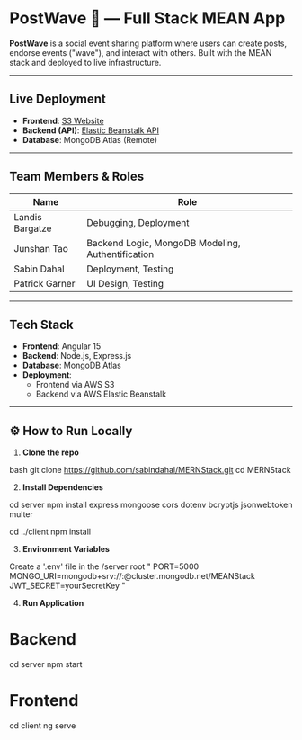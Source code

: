 # PostWave 🌊 — Full Stack MEAN App

**PostWave** is a social event sharing platform where users can create posts, endorse events ("wave"), and interact with others. Built with the MEAN stack and deployed to live infrastructure.

---

## Live Deployment

- **Frontend**: [S3 Website](https://your-frontend-url.amazonaws.com)
- **Backend (API)**: [Elastic Beanstalk API](https://your-backend-url.elasticbeanstalk.com)
- **Database**: MongoDB Atlas (Remote)

---

## Team Members & Roles

| Name              | Role                                              |
|-------------------|---------------------------------------------------|
| Landis Bargatze   | Debugging, Deployment                             |
| Junshan Tao       | Backend Logic, MongoDB Modeling, Authentification |
| Sabin Dahal       | Deployment, Testing                               |
| Patrick Garner    | UI Design, Testing                                |

---

## Tech Stack

- **Frontend**: Angular 15
- **Backend**: Node.js, Express.js
- **Database**: MongoDB Atlas
- **Deployment**:
  - Frontend via AWS S3
  - Backend via AWS Elastic Beanstalk

---

## ⚙️ How to Run Locally

1. **Clone the repo**

bash
git clone https://github.com/sabindahal/MERNStack.git
cd MERNStack

2. **Install Dependencies**

cd server
npm install express mongoose cors dotenv bcryptjs jsonwebtoken multer


cd ../client
npm install

3. **Environment Variables**

Create a '.env' file in the /server root
"
PORT=5000
MONGO_URI=mongodb+srv://<username>:<password>@cluster.mongodb.net/MEANStack
JWT_SECRET=yourSecretKey
"

4. **Run Application**
# Backend
cd server
npm start

# Frontend
cd client
ng serve

